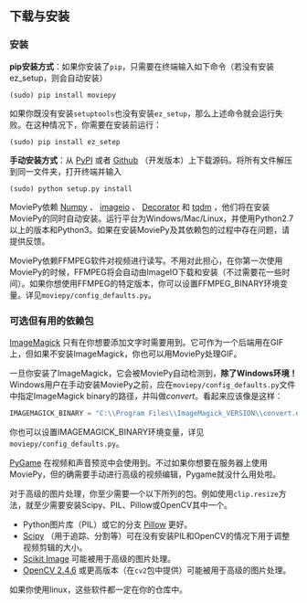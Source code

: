 ## 下载与安装

### 安装
**pip安装方式**：如果你安装了`pip`，只需要在终端输入如下命令（若没有安装ez_setup，则会自动安装）
```
(sudo) pip install moviepy
```
如果你既没有安装`setuptools`也没有安装`ez_setup`，那么上述命令就会运行失败。在这种情况下，你需要在安装前运行：
```
(sudo) pip install ez_setep
```
**手动安装方式**：从 [PyPI](https://pypi.python.org/pypi/moviepy) 或者 [Github](https://github.com/Zulko/moviepy) （开发版本）上下载源码。将所有文件解压到同一文件夹，打开终端并输入
```
(sudo) python setup.py install
```
MoviePy依赖 [Numpy](https://www.scipy.org/install.html) 、 [imageio](https://imageio.github.io/) 、 [Decorator](https://pypi.python.org/pypi/decorator) 和 [tqdm](https://pypi.python.org/pypi/tqdm) ，他们将在安装MoviePy的同时自动安装。运行平台为Windows/Mac/Linux，并使用Python2.7以上的版本和Python3。如果在安装MoviePy及其依赖包的过程中存在问题，请提供反馈。

MoviePy依赖FFMPEG软件对视频进行读写。不用对此担心，在你第一次使用MoviePy的时候，FFMPEG将会自动由ImageIO下载和安装（不过需要花一些时间）。如果你想使用FFMPEG的特定版本，你可以设置FFMPEG_BINARY环境变量。详见`moviepy/config_defaults.py`。

### 可选但有用的依赖包
[ImageMagick](https://www.imagemagick.org/script/index.php) 只有在你想要添加文字时需要用到。它可作为一个后端用在GIF上，但如果不安装ImageMagick，你也可以用MoviePy处理GIF。

一旦你安装了ImageMagick，它会被MoviePy自动检测到，**除了Windows环境！** Windows用户在手动安装MoviePy之前，应在`moviepy/config_defaults.py`文件中指定ImageMagick binary的路径，并叫做*convert*。看起来应该像是这样：
```python
IMAGEMAGICK_BINARY = "C:\\Program Files\\ImageMagick_VERSION\\convert.exe"
```
你也可以设置IMAGEMAGICK_BINARY环境变量，详见`moviepy/config_defaults.py`。

[PyGame](https://www.pygame.org/download.shtml) 在视频和声音预览中会使用到。不过如果你想要在服务器上使用MoviePy，但的确需要手动进行高级的视频编辑，Pygame就没什么用处啦。

对于高级的图片处理，你至少需要一个以下所列的包。例如使用`clip.resize`方法，就至少需要安装Scipy、PIL、Pillow或OpenCV其中一个。

- Python图片库（PIL）或它的分支 [Pillow](https://pillow.readthedocs.org/en/latest/) 更好。
- [Scipy](https://www.scipy.org/) （用于追踪、分割等）可在没有安装PIL和OpenCV的情况下用于调整视频剪辑的大小。
- [Scikit Image](http://scikit-image.org/download.html) 可能被用于高级的图片处理。
- [OpenCV 2.4.6](https://sourceforge.net/projects/opencvlibrary/files/) 或更高版本（在`cv2`包中提供）可能被用于高级的图片处理。

如果你使用linux，这些软件都一定在你的仓库中。